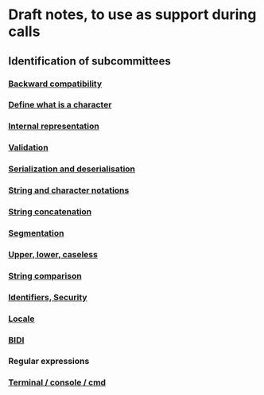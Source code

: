 # Draft notes, to use as support during calls

## Identification of subcommittees

### [Backward compatibility](./Backward_compatibility.md)

### [Define what is a character](./Define_what_is_a_character.md)

### [Internal representation](Internal_representation.md)

### [Validation](./Validation.md)

### [Serialization and deserialisation](./Serialization_and_deserialization.md)

### [String and character notations](./String_and_character_notations.md)

### [String concatenation](String_concatenation.md)

### [Segmentation](./Segmentation.md)

### [Upper, lower, caseless](Upper_lower_caseless.md)

### [String comparison](./String_comparison.md)

### [Identifiers, Security](./Identifiers_security.md)

### [Locale](./Locale.md)

### [BIDI](./BIDI.md)

### Regular expressions

### [Terminal / console / cmd](Terminal_console_CMD.md)
